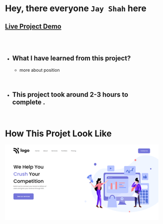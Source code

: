 # Hey, there everyone `Jay Shah` here

## [Live Project Demo](https://trend-in-2025.netlify.app/)

<br>
<br>

- ## What I have learned from this project?
    - more about position
    
<br>

- ## This project took around 2-3 hours to complete .
<br>

# How This Projet Look Like
![Cloud](./assets/project-4.png)